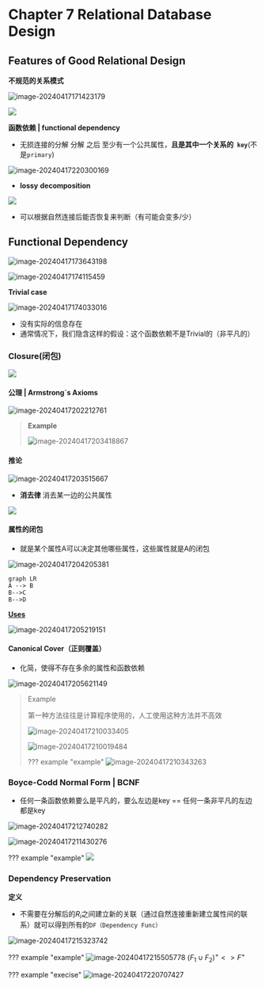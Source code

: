 # Chapter 7 Relational Database Design

## Features of Good Relational Design

**不规范的关系模式**

![image-20240417171423179](https://zzh-pic-for-self.oss-cn-hangzhou.aliyuncs.com/img/202404171714330.png)

![](https://zzh-pic-for-self.oss-cn-hangzhou.aliyuncs.com/img/202404171742487.png)

**函数依赖 | functional dependency**

- 无损连接的分解
  分解 之后 至少有一个公共属性，**且是其中一个关系的` key`**(不是`primary`)

![image-20240417220300169](https://zzh-pic-for-self.oss-cn-hangzhou.aliyuncs.com/img/202404172203223.png)

- **lossy** **decomposition**

![](https://zzh-pic-for-self.oss-cn-hangzhou.aliyuncs.com/img/202404171721162.png)

- 可以根据自然连接后能否恢复来判断（有可能会变多/少）

## Functional Dependency

![image-20240417173643198](https://zzh-pic-for-self.oss-cn-hangzhou.aliyuncs.com/img/202404171736288.png)

![image-20240417174115459](https://zzh-pic-for-self.oss-cn-hangzhou.aliyuncs.com/img/202404171741535.png)

**Trivial case**

![image-20240417174033016](https://zzh-pic-for-self.oss-cn-hangzhou.aliyuncs.com/img/202404171740061.png)

- 没有实际的信息存在
- 通常情况下，我们隐含这样的假设：这个函数依赖不是Trivial的（非平凡的）

### **Closure(闭包)** 

![](https://zzh-pic-for-self.oss-cn-hangzhou.aliyuncs.com/img/202404172021770.png)

#### 公理 | Armstrong`s Axioms

![image-20240417202212761](https://zzh-pic-for-self.oss-cn-hangzhou.aliyuncs.com/img/202404172022807.png)

> **Example**
>
> ![image-20240417203418867](https://zzh-pic-for-self.oss-cn-hangzhou.aliyuncs.com/img/202404172034926.png)

#### 推论

![image-20240417203515667](https://zzh-pic-for-self.oss-cn-hangzhou.aliyuncs.com/img/202404172035706.png)

- **消去律**   消去某一边的公共属性

![](https://zzh-pic-for-self.oss-cn-hangzhou.aliyuncs.com/img/202404172037780.png)

#### 属性的闭包

- 就是某个属性A可以决定其他哪些属性，这些属性就是A的闭包

![image-20240417204205381](https://zzh-pic-for-self.oss-cn-hangzhou.aliyuncs.com/img/202404172042460.png)

```mermaid
graph LR
A --> B
B-->C
B-->D
```

**<u>Uses</u>**

![image-20240417205219151](https://zzh-pic-for-self.oss-cn-hangzhou.aliyuncs.com/img/202404172052211.png)

#### **Canonical Cover（正则覆盖）**

- 化简，使得不存在多余的属性和函数依赖

![image-20240417205621149](https://zzh-pic-for-self.oss-cn-hangzhou.aliyuncs.com/img/202404172056222.png)

> Example
>
> 第一种方法往往是计算程序使用的，人工使用这种方法并不高效
>
> ![image-20240417210033405](https://zzh-pic-for-self.oss-cn-hangzhou.aliyuncs.com/img/202404172100464.png)
>
> ![image-20240417210019484](https://zzh-pic-for-self.oss-cn-hangzhou.aliyuncs.com/img/202404172100534.png)
>
> ??? example "example"
>     ![image-20240417210343263](https://zzh-pic-for-self.oss-cn-hangzhou.aliyuncs.com/img/202404172103326.png)

### Boyce-Codd Normal Form  |  BCNF

- 任何一条函数依赖要么是平凡的，要么左边是key  ==  任何一条非平凡的左边都是key

![image-20240417212740282](https://zzh-pic-for-self.oss-cn-hangzhou.aliyuncs.com/img/202404172127343.png)

![image-20240417211430276](https://zzh-pic-for-self.oss-cn-hangzhou.aliyuncs.com/img/202404172114352.png)

??? example "example"
    ![](https://zzh-pic-for-self.oss-cn-hangzhou.aliyuncs.com/img/202404172123576.png)

### **Dependency Preservation**

**定义**

- 不需要在分解后的$R_i$之间建立新的关联（通过自然连接重新建立属性间的联系）就可以得到所有的`DF（Dependency Func）`

![image-20240417215323742](https://zzh-pic-for-self.oss-cn-hangzhou.aliyuncs.com/img/202404172153784.png)

??? example "example"
    ![image-20240417215505778](https://zzh-pic-for-self.oss-cn-hangzhou.aliyuncs.com/img/202404172155840.png)
    $(F_1 \cup F_2)^+ <>F^+$

??? example  "execise"
    ![image-20240417220707427](https://zzh-pic-for-self.oss-cn-hangzhou.aliyuncs.com/img/202404172207505.png)

